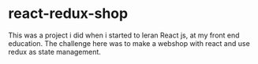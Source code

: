 # react-redux-shop

This was a project i did when i started to leran React js, at my front end education.
The challenge here was to make a webshop with react and use redux as state management.
